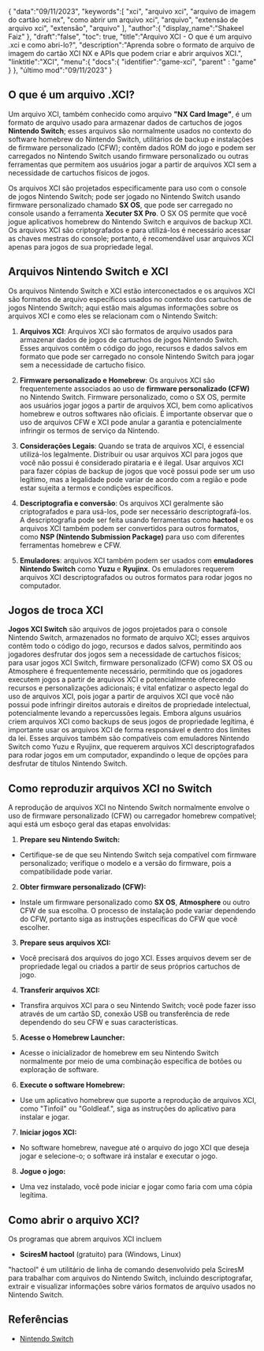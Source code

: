 {
"data":"09/11/2023",
   "keywords":[
"xci",
"arquivo xci",
"arquivo de imagem do cartão xci nx",
"como abrir um arquivo xci",
"arquivo",
"extensão de arquivo xci",
"extensão",
"arquivo"
],
   "author":{
"display_name":"Shakeel Faiz"
},
"draft":"false",
"toc": true,
"title":"Arquivo XCI - O que é um arquivo .xci e como abri-lo?",
   "description":"Aprenda sobre o formato de arquivo de imagem do cartão XCI NX e APIs que podem criar e abrir arquivos XCI.",
"linktitle":"XCI",
   "menu":{
      "docs":{
         "identifier":"game-xci",
"parent" : "game"
}
},
"último mod":"09/11/2023"
}

## O que é um arquivo .XCI?

Um arquivo XCI, também conhecido como arquivo **"NX Card Image"**, é um formato de arquivo usado para armazenar dados de cartuchos de jogos **Nintendo Switch**; esses arquivos são normalmente usados no contexto do software homebrew do Nintendo Switch, utilitários de backup e instalações de firmware personalizado (CFW); contêm dados ROM do jogo e podem ser carregados no Nintendo Switch usando firmware personalizado ou outras ferramentas que permitem aos usuários jogar a partir de arquivos XCI sem a necessidade de cartuchos físicos de jogos.

Os arquivos XCI são projetados especificamente para uso com o console de jogos Nintendo Switch; pode ser jogado no Nintendo Switch usando firmware personalizado chamado **SX OS**, que pode ser carregado no console usando a ferramenta **Xecuter SX Pro**. O SX OS permite que você jogue aplicativos homebrew do Nintendo Switch e arquivos de backup XCI. Os arquivos XCI são criptografados e para utilizá-los é necessário acessar as chaves mestras do console; portanto, é recomendável usar arquivos XCI apenas para jogos de sua propriedade legal.

## Arquivos Nintendo Switch e XCI

Os arquivos Nintendo Switch e XCI estão interconectados e os arquivos XCI são formatos de arquivo específicos usados no contexto dos cartuchos de jogos Nintendo Switch; aqui estão mais algumas informações sobre os arquivos XCI e como eles se relacionam com o Nintendo Switch:

1. **Arquivos XCI**: Arquivos XCI são formatos de arquivo usados para armazenar dados de jogos de cartuchos de jogos Nintendo Switch. Esses arquivos contêm o código do jogo, recursos e dados salvos em formato que pode ser carregado no console Nintendo Switch para jogar sem a necessidade de cartucho físico.
    












2. **Firmware personalizado e Homebrew**: Os arquivos XCI são frequentemente associados ao uso de **firmware personalizado (CFW)** no Nintendo Switch. Firmware personalizado, como o SX OS, permite aos usuários jogar jogos a partir de arquivos XCI, bem como aplicativos homebrew e outros softwares não oficiais. É importante observar que o uso de arquivos CFW e XCI pode anular a garantia e potencialmente infringir os termos de serviço da Nintendo.
    












3. **Considerações Legais**: Quando se trata de arquivos XCI, é essencial utilizá-los legalmente. Distribuir ou usar arquivos XCI para jogos que você não possui é considerado pirataria e é ilegal. Usar arquivos XCI para fazer cópias de backup de jogos que você possui pode ser um uso legítimo, mas a legalidade pode variar de acordo com a região e pode estar sujeita a termos e condições específicos.
    












4. **Descriptografia e conversão**: Os arquivos XCI geralmente são criptografados e para usá-los, pode ser necessário descriptografá-los. A descriptografia pode ser feita usando ferramentas como **hactool** e os arquivos XCI também podem ser convertidos para outros formatos, como **NSP (Nintendo Submission Package)** para uso com diferentes ferramentas homebrew e CFW.
    












5. **Emuladores**: arquivos XCI também podem ser usados com **emuladores Nintendo Switch** como **Yuzu** e **Ryujinx**. Os emuladores requerem arquivos XCI descriptografados ou outros formatos para rodar jogos no computador.

## Jogos de troca XCI

**Jogos XCI Switch** são arquivos de jogos projetados para o console Nintendo Switch, armazenados no formato de arquivo XCI; esses arquivos contêm todo o código do jogo, recursos e dados salvos, permitindo aos jogadores desfrutar dos jogos sem a necessidade de cartuchos físicos; para usar jogos XCI Switch, firmware personalizado (CFW) como SX OS ou Atmosphere é frequentemente necessário, permitindo que os jogadores executem jogos a partir de arquivos XCI e potencialmente oferecendo recursos e personalizações adicionais; é vital enfatizar o aspecto legal do uso de arquivos XCI, pois jogar a partir de arquivos XCI que você não possui pode infringir direitos autorais e direitos de propriedade intelectual, potencialmente levando a repercussões legais. Embora alguns usuários criem arquivos XCI como backups de seus jogos de propriedade legítima, é importante usar os arquivos XCI de forma responsável e dentro dos limites da lei. Esses arquivos também são compatíveis com emuladores Nintendo Switch como Yuzu e Ryujinx, que requerem arquivos XCI descriptografados para rodar jogos em um computador, expandindo o leque de opções para desfrutar de títulos Nintendo Switch.

## Como reproduzir arquivos XCI no Switch

A reprodução de arquivos XCI no Nintendo Switch normalmente envolve o uso de firmware personalizado (CFW) ou carregador homebrew compatível; aqui está um esboço geral das etapas envolvidas:

1. **Prepare seu Nintendo Switch:**
    












- Certifique-se de que seu Nintendo Switch seja compatível com firmware personalizado; verifique o modelo e a versão do firmware, pois a compatibilidade pode variar.
2. **Obter firmware personalizado (CFW):**
    












- Instale um firmware personalizado como **SX OS**, **Atmosphere** ou outro CFW de sua escolha. O processo de instalação pode variar dependendo do CFW, portanto siga as instruções específicas do CFW que você escolher.
3. **Prepare seus arquivos XCI:**
    












- Você precisará dos arquivos do jogo XCI. Esses arquivos devem ser de propriedade legal ou criados a partir de seus próprios cartuchos de jogo.
4. **Transferir arquivos XCI:**
    












- Transfira arquivos XCI para o seu Nintendo Switch; você pode fazer isso através de um cartão SD, conexão USB ou transferência de rede dependendo do seu CFW e suas características.
5. **Acesse o Homebrew Launcher:**
    












- Acesse o inicializador de homebrew em seu Nintendo Switch normalmente por meio de uma combinação específica de botões ou exploração de software.
6. **Execute o software Homebrew:**
    












- Use um aplicativo homebrew que suporte a reprodução de arquivos XCI, como "Tinfoil" ou "Goldleaf.", siga as instruções do aplicativo para instalar e jogar.
7. **Iniciar jogos XCI:**
    












- No software homebrew, navegue até o arquivo do jogo XCI que deseja jogar e selecione-o; o software irá instalar e executar o jogo.
8. **Jogue o jogo:**
    












- Uma vez instalado, você pode iniciar e jogar como faria com uma cópia legítima.

## Como abrir o arquivo XCI?

Os programas que abrem arquivos XCI incluem

- **SciresM hactool** (gratuito) para (Windows, Linux)

"hactool" é um utilitário de linha de comando desenvolvido pela SciresM para trabalhar com arquivos do Nintendo Switch, incluindo descriptografar, extrair e visualizar informações sobre vários formatos de arquivo usados no Nintendo Switch.

## Referências
* [Nintendo Switch](https://en.wikipedia.org/wiki/Nintendo_Switch)
